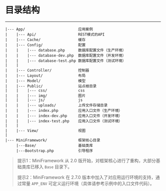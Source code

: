 # 目录结构

---

```
|--- App/                        应用案例
|    |--- Api/                   REST模式的API
|    |--- Cache/                 缓存
|    |--- Config/                配置
|    |    |--- database.php      数据库配置文件（生产环境）
|    |    |--- database-dev.php  数据库配置文件（开发环境）
|    |    |--- database-test.php 数据库配置文件（测试环境）
|    |
|    |--- Controller/            控制器
|    |--- Layout/                布局
|    |--- Model/                 模型
|    |--- Public/                站点根目录
|    |    |--- css/              css
|    |    |--- img/              图片
|    |    |--- js/               js
|    |    |--- uploads/          上传文件存储目录
|    |    |--- index.php         应用入口文件（生产环境）
|    |    |--- index-dev.php     应用入口文件（开发环境）
|    |    |--- index-test.php    应用入口文件（测试环境）
|    |
|    |--- View/                  视图
|
|--- MiniFramework/              框架核心目录
     |---Base/                   基础类库
     |---Bootstrap.php           引导程序
```

> 提示1：MiniFramework 从 2.0 版开始，对框架核心进行了重构，大部分基础类库已移入 `Base` 目录下。
>
> 提示2：MiniFramework 在 2.7.0 版本中加入了对应用运行环境的支持，通过常量 `APP_ENV` 可定义运行环境（具体请参考示例中的入口文件代码）。
